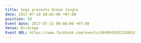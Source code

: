 ```yaml
---
title: Sega presents Ocean Jungle
date: 2017-07-10 08:03:00 +07:00
position: 50
Event date: 2017-07-15 00:00:00 +07:00
Venue: Birdcage
Event URL: https://www.facebook.com/events/404965663232863/
---
```


